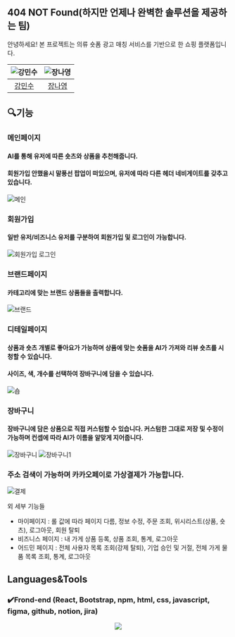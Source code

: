 ## 404 NOT Found(하지만 언제나 완벽한 솔루션을 제공하는 팀)

안녕하세요! 본 프로젝트는 의류 숏폼 광고 매칭 서비스를 기반으로 한 쇼핑 플랫폼입니다.

| ![강민수](https://avatars.githubusercontent.com/u/150498634?v=4) | ![장나영](https://avatars.githubusercontent.com/u/112605030?v=4) | 
| :-------------------------------------------------------------: | :-------------------------------------------------------------: |
|             [강민수](https://github.com/HanUL220)              |              [장나영](https://github.com/skdod2453)               | 

## 🔍기능

### 메인페이지
#### AI를 통해 유저에 따른 숏츠와 상품을 추천해줍니다.
#### 회원가입 안했을시 말풍선 팝업이 떠있으며, 유저에 따라 다른 헤더 네비게이트를 갖추고 있습니다.
![메인](https://github.com/user-attachments/assets/e862590b-4820-48a2-99a5-a475d373a3aa)

### 회원가입
#### 일반 유저/비즈니스 유저를 구분하여 회원가입 및 로그인이 가능합니다.
![회원가입 로그인](https://github.com/user-attachments/assets/c11d0d6b-75a5-4283-8f72-c2b212e708f8)

### 브랜드페이지
#### 카테고리에 맞는 브랜드 상품들을 출력합니다.
![브랜드](https://github.com/user-attachments/assets/b5a96598-95f3-45c5-8fcc-9f2a85dccb74)


### 디테일페이지
#### 상품과 숏츠 개별로 좋아요가 가능하며 상품에 맞는 숏폼을 AI가 가져와 리뷰 숏츠를 시청할 수 있습니다.
#### 사이즈, 색, 개수를 선택하여 장바구니에 담을 수 있습니다.
![숍](https://github.com/user-attachments/assets/13866ebf-d607-4223-9fe4-ff15952edda5)

### 장바구니
#### 장바구니에 담은 상품으로 직접 커스텀할 수 있습니다. 커스텀한 그대로 저장 및 수정이 가능하며 컨셉에 따라 AI가 이름을 알맞게 지어줍니다.
![장바구니](https://github.com/user-attachments/assets/c7ca511d-5d01-41b0-b06b-58b24eab0a56)
![장바구니1](https://github.com/user-attachments/assets/05b649bf-b1ca-42fa-8828-a9313cdf3681)

### 주소 검색이 가능하며 카카오페이로 가상결제가 가능합니다.
![결제](https://github.com/user-attachments/assets/76fe786b-4163-448e-be2c-156a55ab9cb5)


외 세부 기능들
- 마이페이지 : 롤 값에 따라 페이지 다름, 정보 수정, 주문 조회, 위시리스트(상품, 숏츠), 로그아웃, 회원 탈퇴
- 비즈니스 페이지 : 내 가게 상품 등록, 상품 조회, 통계, 로그아웃
- 어드민 페이지 : 전체 사용자 목록 조회(강제 탈퇴), 기업 승인 및 거절, 전체 가게 물품 목록 조회, 통계, 로그아웃


## Languages&Tools
### ✔️Frond-end (React, Bootstrap, npm, html, css, javascript, figma, github, notion, jira)
<p align="center">
  <a href="https://skillicons.dev">
    <img src="https://skillicons.dev/icons?i=react,bootstrap,npm,html,css,js,figma,github,notion,jira" />
  </a>
</p>
